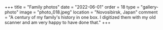 +++
title = "Family photos"
date = "2022-06-01"
order = 18
type = "gallery-photo"
image = "photo_018.jpeg"
location = "Novosibirsk, Japan"
comment = "A century of my family's history in one box. I digitized them with my old scanner and am very happy to have done that."
+++
